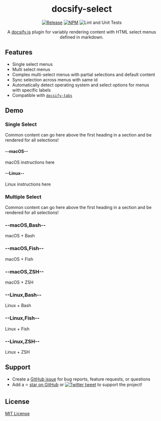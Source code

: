 <div align="center">

# docsify-select

[![Release](https://img.shields.io/github/release/jthegedus/docsify-select.svg)](https://github.com/jthegedus/docsify-select/releases)
[![NPM](https://img.shields.io/npm/v/docsify-select.svg)](https://www.npmjs.com/package/docsify-select)
![Lint and Unit Tests](https://github.com/jthegedus/docsify-select/workflows/Lint%20and%20Unit%20Tests/badge.svg)

A [docsify.js](https://docsify.js.org) plugin for variably rendering content
with HTML select menus defined in markdown.

</div>

## Features

- Single select menus
- Multi select menus
- Complex multi-select menus with partial selections and default content
- Sync selection across menus with same id
- Automatically detect operating system and select options for menus with
  specific labels
- Compatible with
  [`docsify-tabs`](https://github.com/jhildenbiddle/docsify-tabs)

## Demo

### Single Select

<!-- select:start -->
<!-- select-menu-labels: Operating System -->

Common content can go here above the first heading in a section and be rendered
for all selections!

#### --macOS--

macOS instructions here

#### --Linux--

Linux instructions here

<!-- select:end -->

### Multiple Select

<!-- select:start -->
<!-- select-menu-labels: Operating System,Shell -->

Common content can go here above the first heading in a section and be rendered
for all selections!

### --macOS,Bash--

macOS + Bash

### --macOS,Fish--

macOS + Fish

### --macOS,ZSH--

macOS + ZSH

### --Linux,Bash--

Linux + Bash

### --Linux,Fish--

Linux + Fish

### --Linux,ZSH--

Linux + ZSH

<!-- select:end -->

## Support

- Create a [GitHub issue](https://github.com/jthegedus/docsify-select/issues)
  for bug reports, feature requests, or questions
- Add a ⭐️ [star on GitHub](https://github.com/jthegedus/docsify-select) or
  [![Twitter](https://icongr.am/simple/twitter.svg?colored&size=14) tweet](https://twitter.com/intent/tweet?url=https%3A%2F%2Fgithub.com%2Fjthegedus%2Fdocsify-select&hashtags=css,developers,frontend,javascript)
  to support the project!

## License

[MIT License](https://github.com/jthegedus/docsify-select/blob/main/LICENSE)
